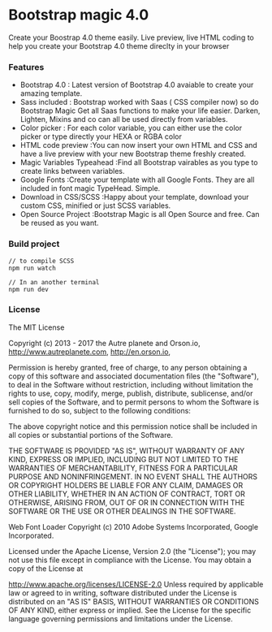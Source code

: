 Bootstrap magic 4.0
===================

Create your Boostrap 4.0 theme easily.
Live preview, live HTML coding to help you create your Bootstrap 4.0 theme direclty in your browser

### Features

- Bootstrap 4.0 : Latest version of Bootstrap 4.0 avaiable to create your amazing template. 
- Sass included : Bootstrap worked with Saas ( CSS compiler now) so do Bootstrap Magic Get all Saas functions to make your life easier. Darken, Lighten, Mixins and co can all be used directly from variables.
- Color picker : For each color variable, you can either use the color picker or type directly your HEXA or RGBA color
- HTML code preview :You can now insert your own HTML and CSS and have a live preview with your new Bootstrap theme freshly created.
- Magic Variables Typeahead :Find all Bootstrap vairables as you type to create links between variables.
- Google Fonts :Create your template with all Google Fonts. They are all included in font magic TypeHead. Simple.
- Download in CSS/SCSS :Happy about your template, download your custom CSS, minified or just SCSS variables.
- Open Source Project :Bootstrap Magic is all Open Source and free. Can be reused as you want.

### Build project

```
// to compile SCSS
npm run watch 

// In an another terminal
npm run dev
```

### License

The MIT License

Copyright (c) 2013 - 2017 the Autre planete and Orson.io, http://www.autreplanete.com, http://en.orson.io,

Permission is hereby granted, free of charge, to any person obtaining a copy
of this software and associated documentation files (the "Software"), to deal
in the Software without restriction, including without limitation the rights
to use, copy, modify, merge, publish, distribute, sublicense, and/or sell
copies of the Software, and to permit persons to whom the Software is
furnished to do so, subject to the following conditions:

The above copyright notice and this permission notice shall be included in
all copies or substantial portions of the Software.

THE SOFTWARE IS PROVIDED "AS IS", WITHOUT WARRANTY OF ANY KIND, EXPRESS OR
IMPLIED, INCLUDING BUT NOT LIMITED TO THE WARRANTIES OF MERCHANTABILITY,
FITNESS FOR A PARTICULAR PURPOSE AND NONINFRINGEMENT. IN NO EVENT SHALL THE
AUTHORS OR COPYRIGHT HOLDERS BE LIABLE FOR ANY CLAIM, DAMAGES OR OTHER
LIABILITY, WHETHER IN AN ACTION OF CONTRACT, TORT OR OTHERWISE, ARISING FROM,
OUT OF OR IN CONNECTION WITH THE SOFTWARE OR THE USE OR OTHER DEALINGS IN
THE SOFTWARE.

Web Font Loader Copyright (c) 2010 Adobe Systems Incorporated, Google Incorporated.

Licensed under the Apache License, Version 2.0 (the "License"); you may not use this file except in compliance with the License. You may obtain a copy of the License at

http://www.apache.org/licenses/LICENSE-2.0
Unless required by applicable law or agreed to in writing, software distributed under the License is distributed on an "AS IS" BASIS, WITHOUT WARRANTIES OR CONDITIONS OF ANY KIND, either express or implied. See the License for the specific language governing permissions and limitations under the License.
